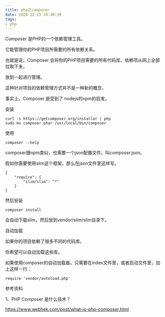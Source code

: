 ```yaml
---
title: php之composer
date: 2020-12-25 10:40:30
tags:
- php
---
```




Composer 是PHP的一个依赖管理工具。

它能管理你的PHP项目所需要的所有依赖关系。

也就是说，Composer 会将你的PHP项目需要的所有代码库、依赖项从网上全部拉取下来，

放到一起进行管理。

这种针对项目的依赖管理方式并不是一种新的概念，

事实上，Composer 是受到了 nodejs的npm的启发。

安装

```
curl -s https://getcomposer.org/installer | php
sudo mv composer.phar /usr/local/bin/composer  
```

使用

```
composer --help
```

composer跟npm类似，也需要一个json配置文件。叫composer.json。

假如你需要使用slim这个框架。那么在json文件里这样写。

```
{
	"require": {
		"slim/slim": "*"
	}
}
```

然后安装

```
composer install
```

会自动下载slim，然后放到vendor/slim/slim目录下。



自动加载

如果你的项目依赖了很多不同的代码库。

你希望可以自动加载这些库。

如果使用composer的自动加载器，只需要在index文件里，或者启动文件里，加上这样一行：

```
require 'vendor/autoload.php'
```





参考资料

1、PHP Composer 是什么技术？

https://www.webhek.com/post/what-is-php-composer.html